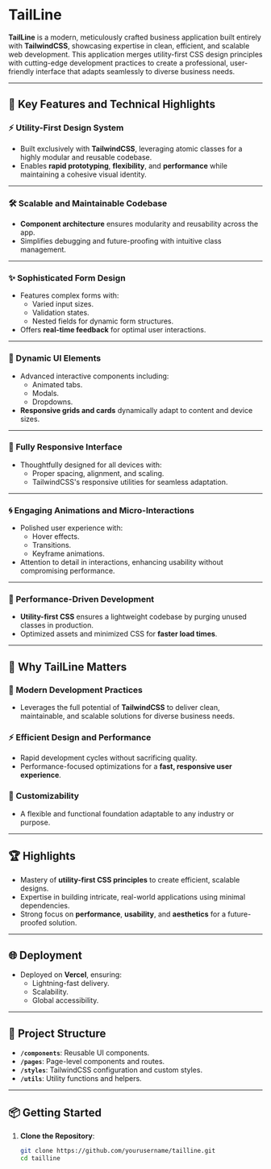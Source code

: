# TailLine

**TailLine** is a modern, meticulously crafted business application built entirely with **TailwindCSS**, showcasing expertise in clean, efficient, and scalable web development. This application merges utility-first CSS design principles with cutting-edge development practices to create a professional, user-friendly interface that adapts seamlessly to diverse business needs.

---

## 🚀 Key Features and Technical Highlights

### ⚡ Utility-First Design System
- Built exclusively with **TailwindCSS**, leveraging atomic classes for a highly modular and reusable codebase.
- Enables **rapid prototyping**, **flexibility**, and **performance** while maintaining a cohesive visual identity.

---

### 🛠️ Scalable and Maintainable Codebase
- **Component architecture** ensures modularity and reusability across the app.
- Simplifies debugging and future-proofing with intuitive class management.

---

### ✨ Sophisticated Form Design
- Features complex forms with:
  - Varied input sizes.
  - Validation states.
  - Nested fields for dynamic form structures.
- Offers **real-time feedback** for optimal user interactions.

---

### 🎨 Dynamic UI Elements
- Advanced interactive components including:
  - Animated tabs.
  - Modals.
  - Dropdowns.
- **Responsive grids and cards** dynamically adapt to content and device sizes.

---

### 📱 Fully Responsive Interface
- Thoughtfully designed for all devices with:
  - Proper spacing, alignment, and scaling.
  - TailwindCSS's responsive utilities for seamless adaptation.

---

### 🌀 Engaging Animations and Micro-Interactions
- Polished user experience with:
  - Hover effects.
  - Transitions.
  - Keyframe animations.
- Attention to detail in interactions, enhancing usability without compromising performance.

---

### 🚀 Performance-Driven Development
- **Utility-first CSS** ensures a lightweight codebase by purging unused classes in production.
- Optimized assets and minimized CSS for **faster load times**.

---

## 🧐 Why TailLine Matters

### 🌟 Modern Development Practices
- Leverages the full potential of **TailwindCSS** to deliver clean, maintainable, and scalable solutions for diverse business needs.

### ⚡ Efficient Design and Performance
- Rapid development cycles without sacrificing quality.
- Performance-focused optimizations for a **fast, responsive user experience**.

### 🔧 Customizability
- A flexible and functional foundation adaptable to any industry or purpose.

---

## 🏆 Highlights

- Mastery of **utility-first CSS principles** to create efficient, scalable designs.
- Expertise in building intricate, real-world applications using minimal dependencies.
- Strong focus on **performance**, **usability**, and **aesthetics** for a future-proofed solution.

---

## 🌐 Deployment
- Deployed on **Vercel**, ensuring:
  - Lightning-fast delivery.
  - Scalability.
  - Global accessibility.

---

## 📂 Project Structure

- **`/components`**: Reusable UI components.
- **`/pages`**: Page-level components and routes.
- **`/styles`**: TailwindCSS configuration and custom styles.
- **`/utils`**: Utility functions and helpers.

---

## 📦 Getting Started

1. **Clone the Repository**:
   ```bash
   git clone https://github.com/yourusername/tailline.git
   cd tailline
